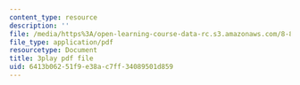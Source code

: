 ```yaml
---
content_type: resource
description: ''
file: /media/https%3A/open-learning-course-data-rc.s3.amazonaws.com/8-821-string-theory-and-holographic-duality-fall-2014/6413b06251f9e38ac7ff34089501d859_Wcy-zCt8llk.pdf
file_type: application/pdf
resourcetype: Document
title: 3play pdf file
uid: 6413b062-51f9-e38a-c7ff-34089501d859
---
```

